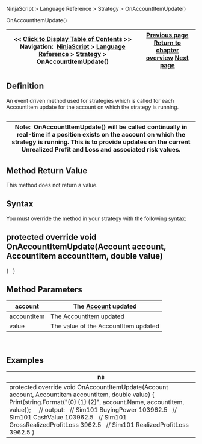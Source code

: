 ﻿
NinjaScript > Language Reference > Strategy > OnAccountItemUpdate()

OnAccountItemUpdate()

| << [Click to Display Table of Contents](onaccountitemupdate.md) >> **Navigation:**     [NinjaScript](ninjascript.md) > [Language Reference](language_reference_wip.md) > [Strategy](strategy.md) > OnAccountItemUpdate() | [Previous page](numberrestartattempts.md) [Return to chapter overview](strategy.md) [Next page](accountitemeventargs.md) |
| --- | --- |
## Definition
An event driven method used for strategies which is called for each AccountItem update for the account on which the strategy is running.
## 

| Note:  OnAccountItemUpdate() will be called continually in real-time if a position exists on the account on which the strategy is running. This is to provide updates on the current Unrealized Profit and Loss and associated risk values. |
| --- |

## Method Return Value
This method does not return a value.
 
## Syntax
You must override the method in your strategy with the following syntax:
## protected override void OnAccountItemUpdate(Account account, AccountItem accountItem, double value)
{ 
 
}
## 
## Method Parameters

| account | The [Account](account_class.md) updated |
| --- | --- |
| accountItem | The [AccountItem](accountitem.md) updated |
| value | The value of the AccountItem updated |
 
## 
## Examples

| ns |
| --- |
| protected override void OnAccountItemUpdate(Account account, AccountItem accountItem, double value) {     Print(string.Format("{0} {1} {2}", account.Name, accountItem, value));        // output:    // Sim101 BuyingPower 103962.5    // Sim101 CashValue 103962.5    // Sim101 GrossRealizedProfitLoss 3962.5    // Sim101 RealizedProfitLoss 3962.5 } |
